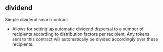 ## dividend

Simple dividend smart contract

- Allows for setting up automatic dividend dispersal to a number of recipients according to distribution factors per
  recipient. Any tokens sent to this contract will automatically be divided accordingly over these recipients.


